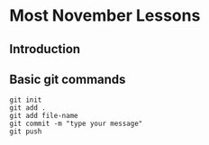 # Most November Lessons

## Introduction

## Basic git commands

```git
git init
git add .
git add file-name
git commit -m "type your message"
git push
```
